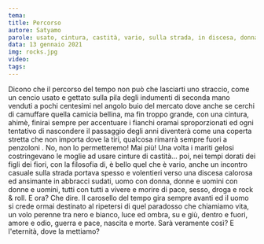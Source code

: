 ```yaml
---
tema:
title: Percorso
autore: Satyamo
parole: usato, cintura, castità, vario, sulla strada, in discesa, donna, morire, volo
data: 13 gennaio 2021
img: rocks.jpg
video: 
tags: 
---
```

Dicono che il percorso del tempo non può che lasciarti uno straccio, come un cencio usato e gettato sulla  pila degli indumenti di seconda mano venduti a pochi centesimi nel angolo buio del mercato dove anche se cerchi di camuffare quella camicia bellina, ma fin troppo grande, con una cintura, ahimè, finirai sempre per  accentuare i fianchi oramai sproporzionati ed ogni tentativo di nascondere il passaggio degli anni diventerà come una coperta stretta che non importa dove la tiri, qualcosa rimarrà sempre fuori a penzoloni .  No, non lo permetteremo! Mai più!  Una volta i mariti gelosi costringevano le moglie ad usare cinture di castità... poi, nei tempi dorati dei figli dei fiori, con la filosofia di, è bello quel che è vario, anche un incontro casuale sulla strada portava spesso e volentieri verso una discesa calorosa ed ansimante in abbracci sudati, uomo con donna, donne e uomini con donne e uomini, tutti con tutti a vivere e morire di pace, sesso, droga e rock & roll. E ora? Che dire. Il carosello del tempo gira sempre avanti ed il uomo si crede ormai destinato al ripetersi di quel paradosso che chiamiamo vita, un volo perenne tra nero e bianco, luce ed ombra, su e giù, dentro e fuori,  amore e odio, guerra e pace, nascita e morte. Sarà veramente così?  E l'eternità, dove la mettiamo?